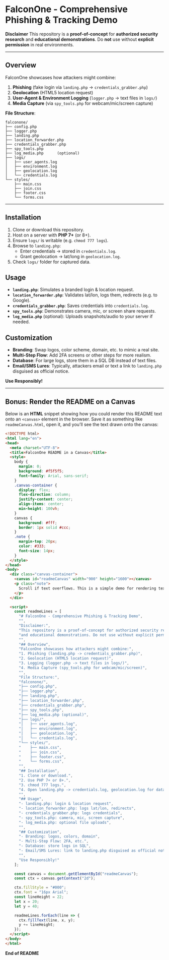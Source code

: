 # FalconOne - Comprehensive Phishing & Tracking Demo

**Disclaimer**
This repository is a **proof-of-concept** for **authorized security research** and **educational demonstrations**.
Do **not** use without **explicit permission** in real environments.

---

## Overview

FalconOne showcases how attackers might combine:
1. **Phishing** (fake login via `landing.php` → `credentials_grabber.php`)
2. **Geolocation** (HTML5 location request)
3. **User-Agent & Environment Logging** (`logger.php` → text files in `logs/`)
4. **Media Capture** (via `spy_tools.php` for webcam/mic/screen capture)

**File Structure**:
```
falconone/
├── config.php
├── logger.php
├── landing.php
├── location_forwarder.php
├── credentials_grabber.php
├── spy_tools.php
├── log_media.php      (optional)
├── logs/
│   ├── user_agents.log
│   ├── environment.log
│   ├── geolocation.log
│   └── credentials.log
└── styles/
    ├── main.css
    ├── join.css
    ├── footer.css
    └── forms.css
```

---

## Installation

1. Clone or download this repository.
2. Host on a server with **PHP 7+** (or 8+).
3. Ensure `logs/` is writable (e.g. `chmod 777 logs`).
4. Browse to `landing.php`:
   - Enter credentials → stored in `credentials.log`.
   - Grant geolocation → lat/long in `geolocation.log`.
5. Check `logs/` folder for captured data.

## Usage

- **`landing.php`**: Simulates a branded login & location request.
- **`location_forwarder.php`**: Validates lat/lon, logs them, redirects (e.g. to Google).
- **`credentials_grabber.php`**: Saves credentials into `credentials.log`.
- **`spy_tools.php`**: Demonstrates camera, mic, or screen share requests.
- **`log_media.php`** (optional): Uploads snapshots/audio to your server if needed.

## Customization

- **Branding**: Swap logos, color scheme, domain, etc. to mimic a real site.
- **Multi-Step Flow**: Add 2FA screens or other steps for more realism.
- **Database**: For large logs, store them in a SQL DB instead of text files.
- **Email/SMS Lures**: Typically, attackers email or text a link to `landing.php` disguised as official notice.

**Use Responsibly!**

---

## Bonus: Render the README on a Canvas

Below is an **HTML** snippet showing how you could render this README text onto an `<canvas>` element in the browser. Save it as something like `readmeCanvas.html`, open it, and you’ll see the text drawn onto the canvas:

```html
<!DOCTYPE html>
<html lang="en">
<head>
  <meta charset="UTF-8">
  <title>FalconOne README in a Canvas</title>
  <style>
    body {
      margin: 0;
      background: #f5f5f5;
      font-family: Arial, sans-serif;
    }
    .canvas-container {
      display: flex;
      flex-direction: column;
      justify-content: center;
      align-items: center;
      min-height: 100vh;
    }
    canvas {
      background: #fff;
      border: 1px solid #ccc;
    }
    .note {
      margin-top: 20px;
      color: #333;
      font-size: 14px;
    }
  </style>
</head>
<body>
  <div class="canvas-container">
    <canvas id="readmeCanvas" width="900" height="1600"></canvas>
    <p class="note">
      Scroll if text overflows. This is a simple demo for rendering text on a canvas.
    </p>
  </div>

  <script>
    const readmeLines = [
      "# FalconOne - Comprehensive Phishing & Tracking Demo",
      "",
      "Disclaimer:",
      "This repository is a proof-of-concept for authorized security research",
      "and educational demonstrations. Do not use without explicit permission.",
      "",
      "## Overview",
      "FalconOne showcases how attackers might combine:",
      "1. Phishing (landing.php -> credentials_grabber.php)",
      "2. Geolocation (HTML5 location request)",
      "3. Logging (logger.php -> text files in logs/)",
      "4. Media Capture (spy_tools.php for webcam/mic/screen)",
      "",
      "File Structure:",
      "falconone/",
      "├── config.php",
      "├── logger.php",
      "├── landing.php",
      "├── location_forwarder.php",
      "├── credentials_grabber.php",
      "├── spy_tools.php",
      "├── log_media.php (optional)",
      "├── logs/",
      "│   ├── user_agents.log",
      "│   ├── environment.log",
      "│   ├── geolocation.log",
      "│   └── credentials.log",
      "└── styles/",
      "    ├── main.css",
      "    ├── join.css",
      "    ├── footer.css",
      "    └── forms.css",
      "",
      "## Installation",
      "1. Clone or download.",
      "2. Use PHP 7+ or 8+.",
      "3. chmod 777 logs.",
      "4. Open landing.php -> credentials.log, geolocation.log for data.",
      "",
      "## Usage",
      "- landing.php: login & location request",
      "- location_forwarder.php: logs lat/lon, redirects",
      "- credentials_grabber.php: logs credentials",
      "- spy_tools.php: camera, mic, screen capture",
      "- log_media.php: optional file uploads",
      "",
      "## Customization",
      "- Branding: logos, colors, domain",
      "- Multi-Step Flow: 2FA, etc.",
      "- Database: store logs in SQL",
      "- Email/SMS Lures: link to landing.php disguised as official notice",
      "",
      "Use Responsibly!"
    ];

    const canvas = document.getElementById("readmeCanvas");
    const ctx = canvas.getContext("2d");

    ctx.fillStyle = "#000";
    ctx.font = "16px Arial";
    const lineHeight = 22;
    let x = 20;
    let y = 40;

    readmeLines.forEach(line => {
      ctx.fillText(line, x, y);
      y += lineHeight;
    });
  </script>
</body>
</html>
```

**End of README**
